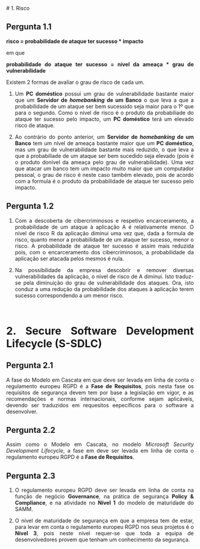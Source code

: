 <div style="text-align: justify">
# 1. Risco

## Pergunta 1.1

**risco = probabilidade de ataque ter sucesso * impacto**

em que

**probabilidade do ataque ter sucesso = nível da ameaça * grau de vulnerabilidade**

Existem 2 formas de avaliar o grau de risco de cada um.

1. Um **PC doméstico** possui um grau de vulnerabilidade bastante maior que um **Servidor de *homebanking* de um Banco** o que leva a que a probabilidade de um ataque ser bem sucessido seja maior para o 1º que para o segundo. Como o nível de risco é o produto da probabiliade do ataque ter sucesso pelo impacto, um **PC doméstico** terá um elevado risco de ataque.

2. Ao contrário do ponto anterior, um **Servidor de *homebanking* de um Banco** tem um nível de ameaça bastante maior que um **PC doméstico**, mas um grau de vulnerabilidade bastante mais reduzido, o que leva a que a probabiliade de um ataque ser bem sucedido seja elevado (pois é o produto donível da ameaça pelo grau de vulnerabilidade). Uma vez que atacar um banco tem um impacto muito maior que um computador pessoal, o grau de risco é neste caso também elevado, pois de acordo com a formula é o produto da probabilidade de ataque ter sucesso pelo impacto.


## Pergunta 1.2

1. Com a descoberta de cibercriminosos e respetivo encarceramento, a probabilidade de um ataque à aplicação A é relativamente menor. O nível de risco R da aplicação diminui uma vez que, dada a formula de risco, quanto menor a probabilidade de um ataque ter sucesso, menor o risco. A probabilidade de ataque ter sucesso é assim mais reduzida pois, com o encarceramento dos cibercriminosos, a probabilidade da aplicação ser atacada pelos mesmos é nula.

2. Na possibilidade da empresa descobrir e remover diversas vulnerabilidades da aplicação, o nível de risco de A diminui. Isto traduz-se pela diminuição do grau de vulnerabilidade dos ataques. Ora, isto conduz a uma redução da probabilidade dos ataques à aplicação terem sucesso correspondendo a um menor risco.

<br>

# 2. Secure Software Development Lifecycle (S-SDLC)

## Pergunta 2.1

A fase do Modelo em Cascata em que deve ser levada em linha de conta o regulamento europeu RGPD é a **Fase de Requisitos**, pois nesta fase os requisitos de segurança devem tem por base a legislação em vigor, e as recomendações e normas internacionais, conforme sejam aplicáveis, devendo ser traduzidos em requesitos eepecíficos para o software a desenvolver.

## Pergunta 2.2

Assim como o Modelo em Cascata, no modelo *Microsoft Security Development Lifecycle*, a fase em deve ser levada em linha de conta o regulamento europeu RGPD é a **Fase de Requisitos**.

## Pergunta 2.3

1. O regulamento europeu RGPD deve ser levada em linha de conta na função de negócio **Governance**, na prática de segurança **Policy & Compliance**, e na atividade no **Nível 1** do modelo de maturidade do SAMM.

2. O nível de maturidade de segurança em que a empresa tem de estar, para levar em conta o regulamento europeu RGPD nos seus projetos é o **Nível 3**, pois neste nível requer-se que toda a equipa de desenvolvedores provem que tenham um conhecimento da segurança.
</div>
